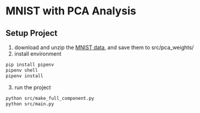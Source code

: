 # MNIST with PCA Analysis
## Setup Project
1. download and unzip the [MNIST data](http://yann.lecun.com/exdb/mnist/), and save them to src/pca_weights/
2. install environment
  ```bash
  pip install pipenv
  pipenv shell
  pipenv install
  ```
3. run the project
  ```bash
  python src/make_full_component.py
  python src/main.py
  ```

